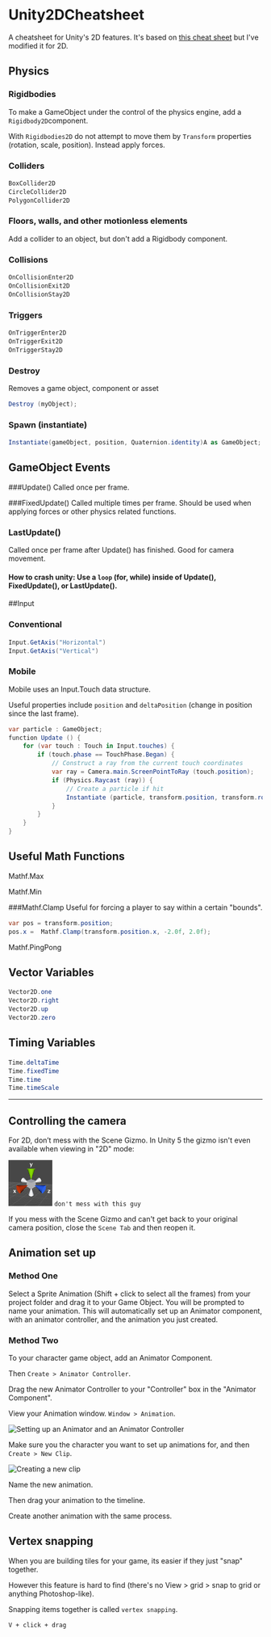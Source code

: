 # Unity2DCheatsheet
A cheatsheet for Unity's 2D features. It's based on [this cheat sheet](http://cdn1.raywenderlich.com/wp-content/uploads/2014/11/UnityCheatsheet-0_1.pdf) but I've modified it for 2D.

## Physics 

### Rigidbodies
To make a GameObject under the control of the physics engine, add a ```Rigidbody2D```component.

With ```Rigidbodies2D``` do not attempt to move them by ```Transform``` properties (rotation, scale, position). Instead apply forces.

### Colliders

```C#
BoxCollider2D
CircleCollider2D
PolygonCollider2D
```

### Floors, walls, and other motionless elements
Add a collider to an object, but don't add a Rigidbody component.

### Collisions

```C#
OnCollisionEnter2D
OnCollisionExit2D
OnCollisionStay2D

```


### Triggers

```C#
OnTriggerEnter2D
OnTriggerExit2D
OnTriggerStay2D

```

### Destroy

Removes a game object, component or asset

```C#
Destroy (myObject);
```

### Spawn (instantiate)

```C#
Instantiate(gameObject, position, Quaternion.identity)A as GameObject;
```

## GameObject Events

###Update()
Called once per frame.

###FixedUpdate()
Called multiple times per frame.
Should be used when applying forces or other physics related functions.

### LastUpdate()
Called  once  per frame after Update()  has finished. 
Good  for camera  movement.

#### How to crash unity: Use a ```loop``` (for, while) inside of Update(), FixedUpdate(), or LastUpdate().


##Input

### Conventional

```C#
Input.GetAxis("Horizontal")
Input.GetAxis("Vertical")
```

### Mobile

Mobile uses an Input.Touch data structure.

Useful properties include ```position``` and ```deltaPosition``` (change in position since the last frame).


```C#
var particle : GameObject;
function Update () {
    for (var touch : Touch in Input.touches) {
        if (touch.phase == TouchPhase.Began) {
            // Construct a ray from the current touch coordinates
            var ray = Camera.main.ScreenPointToRay (touch.position);
            if (Physics.Raycast (ray)) {
                // Create a particle if hit
                Instantiate (particle, transform.position, transform.rotation);
            }
        }
    }
}
```

## Useful Math Functions
Mathf.Max

Mathf.Min

###Mathf.Clamp
Useful for forcing a player to say within a certain "bounds".

```C#
var pos = transform.position;
pos.x =  Mathf.Clamp(transform.position.x, -2.0f, 2.0f);
```    

Mathf.PingPong

##  Vector Variables

```C#
Vector2D.one
Vector2D.right
Vector2D.up
Vector2D.zero
```

## Timing Variables

```C#
Time.deltaTime
Time.fixedTime
Time.time
Time.timeScale
```

-------

## Controlling the camera
For 2D, don’t mess with the Scene Gizmo. In Unity 5 the gizmo isn't even available when viewing in "2D" mode:

![Scene Gizmo](images/scene-gizmo.png)
``` don't mess with this guy ```

If you mess with the Scene Gizmo and can't get back to your original camera position, close the ```Scene Tab``` and then reopen it.

## Animation set up

### Method One
Select a Sprite Animation (Shift + click to select all the frames) from your project folder and drag it to your Game Object. You will be prompted to name your animation. This will automatically set up an Animator component, with an animator controller, and the animation you just created.

### Method Two
To your character game object, add an Animator Component.

Then ```Create > Animator Controller```.

Drag the new Animator Controller to your "Controller" box in the "Animator Component".

View your Animation window. ```Window > Animation```.

![Setting up an Animator and an Animator Controller](images/animator-animator-controller.png)

Make sure you the character you want to set up animations for, and then ```Create > New Clip```.

![Creating a new clip](images/create-new-clip.png)

Name the new animation.

Then drag your animation to the timeline.

Create another animation with the same process.

## Vertex snapping

When you are building tiles for your game, its easier if they just "snap" together.

However this feature is hard to find (there's no View > grid > snap to grid or anything Photoshop-like).

Snapping items together is called ```vertex snapping```.

```
V + click + drag
```




